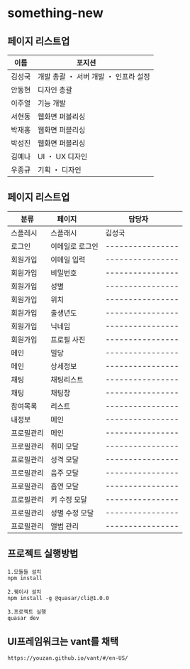 # something-new


## 페이지 리스트업

| 이름 | 포지션        | 
| ------- | ----------------------- |
| 김성국 | 개발 총괄 ・ 서버 개발 ・ 인프라 설정 |
| 안동현 | 디자인 총괄 |
| 이주열 | 기능 개발  |
| 서현동 | 웹화면 퍼블리싱 |
| 박재홍 | 웹화면 퍼블리싱 |
| 박성진 | 웹화면 퍼블리싱 |
| 김예나 | UI ・ UX 디자인 |
| 우종규 | 기획 ・ 디자인 |

## 페이지 리스트업

| 분류 | 페이지        | 담당자      |
| ------- | ----------------------- | ---------------- |
| 스플레시 | 스플래시  | 김성국 |
| 로그인 | 이메일로 로그인 | ---------------- |
| 회원가입 | 이메일 입력 | ---------------- |
| 회원가입 | 비밀번호 | ---------------- |
| 회원가입 | 성별 | ---------------- |
| 회원가입 | 위치 | ---------------- |
| 회원가입 | 출생년도 | ---------------- |
| 회원가입 | 닉네임 | ---------------- |
| 회원가입 | 프로필 사진 | ---------------- |
| 메인 | 밀당	 | ---------------- |
| 메인 | 상세정보	 | ---------------- |
| 채팅 | 채팅리스트	 | ---------------- |
| 채팅 | 채팅창	 | ---------------- |
| 참여목록 | 리스트	 | ---------------- |
| 내정보 | 메인 | ---------------- |
| 프로필관리 | 메인 | ---------------- |
| 프로필관리 | 취미 모달 | ---------------- |
| 프로필관리 | 성격 모달 | ---------------- |
| 프로필관리 | 음주 모달 | ---------------- |
| 프로필관리 | 흡연 모달 | ---------------- |
| 프로필관리 | 키 수정 모달 | ---------------- |
| 프로필관리 | 성별 수정 모달 | ---------------- |
| 프로필관리 | 앨범 관리 | ---------------- |


## 프로젝트 실행방법
```
1.모듈들 설치
npm install

2.퀘이샤 설치
npm install -g @quasar/cli@1.0.0

3.프로젝트 실행
quasar dev
```

## UI프레임워크는 vant를 채택
```
https://youzan.github.io/vant/#/en-US/
```